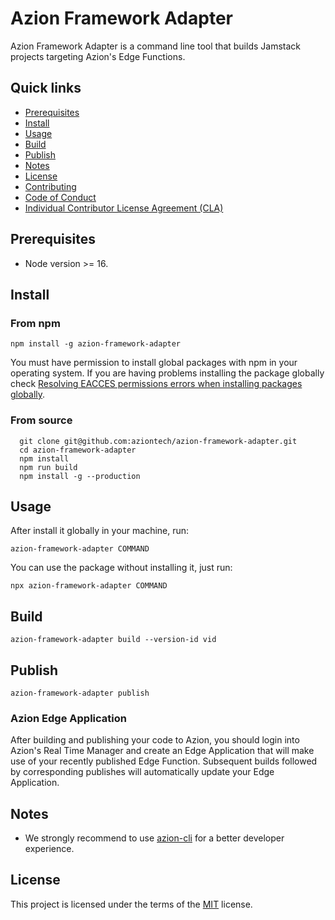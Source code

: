# Azion Framework Adapter

Azion Framework Adapter is a command line tool that builds Jamstack projects targeting Azion's Edge Functions.

## Quick links
* [Prerequisites](#Prerequisites)
* [Install](#Install)
* [Usage](#Usage)
* [Build](#Build)
* [Publish](#Publish)
* [Notes](#Notes)
* [License](#License)
* [Contributing](CONTRIBUTING.md)
* [Code of Conduct](CODE_OF_CONDUCT.md)
* [Individual Contributor License Agreement (CLA)](CLA.md)

## Prerequisites
* Node version >= 16.

## Install

### From npm
```
npm install -g azion-framework-adapter
```
You must have permission to install global packages with npm in your operating system. If you are having problems installing the package globally check [Resolving EACCES permissions errors when installing packages globally](https://docs.npmjs.com/resolving-eacces-permissions-errors-when-installing-packages-globally).

### From source
```
  git clone git@github.com:aziontech/azion-framework-adapter.git
  cd azion-framework-adapter
  npm install
  npm run build
  npm install -g --production
```

## Usage
After install it globally in your machine, run:
```
azion-framework-adapter COMMAND
```
You can use the package without installing it, just run:
```
npx azion-framework-adapter COMMAND
```

## Build
```
azion-framework-adapter build --version-id vid
```

## Publish
```
azion-framework-adapter publish
```

### Azion Edge Application

After building and publishing your code to Azion, you should login into Azion's Real Time Manager and create an Edge Application that will make use of your recently published Edge Function. Subsequent builds followed by corresponding publishes will automatically update your Edge Application.

## Notes
* We strongly recommend to use [azion-cli](https://github.com/aziontech/azion-cli) for a better developer experience.

## License

This project is licensed under the terms of the [MIT](LICENSE) license.
